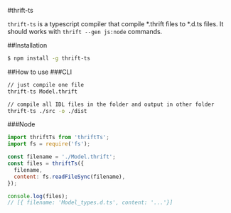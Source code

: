 #thrift-ts

`thrift-ts` is a typescript compiler that compile *.thrift files to *.d.ts files.
It should works with `thrift --gen js:node` commands.

##Installation
```bash
$ npm install -g thrift-ts
```

##How to use
###CLI
```bash
// just compile one file
thrift-ts Model.thrift

// compile all IDL files in the folder and output in other folder
thrift-ts ./src -o ./dist
```

###Node
```js
import thriftTs from 'thriftTs';
import fs = require('fs');

const filename = './Model.thrift';
const files = thriftTs({
  filename,
  content: fs.readFileSync(filename),
});

console.log(files);
// [{ filename: 'Model_types.d.ts', content: '...'}]
```

